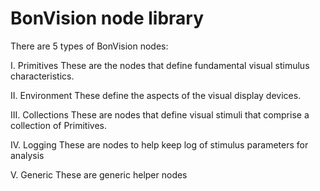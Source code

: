 # BonVision node library

There are 5 types of BonVision nodes:

I. Primitives These are the nodes that define fundamental visual stimulus characteristics.

II. Environment These define the aspects of the visual display devices.

III. Collections These are nodes that define visual stimuli that comprise a collection of Primitives.

IV. Logging These are nodes to help keep log of stimulus parameters for analysis

V. Generic These are generic helper nodes